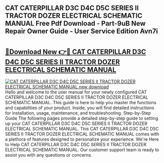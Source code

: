 ## CAT CATERPILLAR D3C D4C D5C SERIES II TRACTOR DOZER ELECTRICAL SCHEMATIC MANUAL Free Pdf Download - Part-9uB New Repair Owner Guide - User Service Edition Avn7i

# <h2><a href="http://bc48843.oget.top/?id=CAT+CATERPILLAR+D3C+D4C+D5C+SERIES+II+TRACTOR+DOZER+ELECTRICAL+SCHEMATIC+MANUAL">🔗Download New 👉🔴 CAT CATERPILLAR D3C D4C D5C SERIES II TRACTOR DOZER ELECTRICAL SCHEMATIC MANUAL</a></h2>

[![CAT CATERPILLAR D3C D4C D5C SERIES II TRACTOR DOZER ELECTRICAL SCHEMATIC MANUAL new download](https://i.imgur.com/5g1atiW.png)](http://bc48843.oget.top/?id=CAT+CATERPILLAR+D3C+D4C+D5C+SERIES+II+TRACTOR+DOZER+ELECTRICAL+SCHEMATIC+MANUAL)
Hello and welcome to the user manual for your newly configured CAT CATERPILLAR D3C D4C D5C SERIES II TRACTOR DOZER ELECTRICAL SCHEMATIC MANUAL. This guide is here to help you master the functions and capabilities of your product. Inside, you will find detailed instructions for installation, usage, maintenance, and troubleshooting. Step-by-Step Guide The following pages provide a detailed step-by-step guide to setting up your CAT CATERPILLAR D3C D4C D5C SERIES II TRACTOR DOZER ELECTRICAL SCHEMATIC MANUAL. This CAT CATERPILLAR D3C D4C D5C SERIES II TRACTOR DOZER ELECTRICAL SCHEMATIC MANUAL comes with a plethora of features designed to personalize your experience. We're Here to Help CAT CATERPILLAR D3C D4C D5C SERIES II TRACTOR DOZER ELECTRICAL SCHEMATIC MANUAL. Our customer support team is ready to assist you with any questions or concerns.
